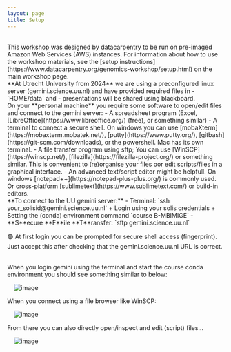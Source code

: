 ```yaml
---
layout: page
title: Setup
---
```


<br>
This workshop was designed by datacarpentry to be run on pre-imaged Amazon Web Services 
(AWS) instances. For information about how to
use the workshop materials, see the 
[setup instructions](https://www.datacarpentry.org/genomics-workshop/setup.html) on the main workshop page.

<br>
**At Utrecht University from 2024** we are using a preconfigured linux server (gemini.science.uu.nl) and have provided required files in 
- `HOME/data` and
- presentations will be shared using blackboard.

<br>
On your **personal machine** you require some software to open/edit files and connect to the gemini server:
- A spreadsheet program (Excel, [LibreOffice](https://www.libreoffice.org/) (free), or something similar)
- A terminal to connect a secure shell. On windows you can use [mobaXterm](https://mobaxterm.mobatek.net/), [putty](https://www.putty.org/), [gitbash](https://git-scm.com/downloads), or the powershell. Mac has its own terminal.
- A file transfer program using sftp; You can use [WinSCP](https://winscp.net/), [filezilla](https://filezilla-project.org/) or something similar. This is convenient to (re)organise your files oor edit scripts/files in a graphical interface.
- An advanced text/script editor might be helpfull. On windows [notepad++](https://notepad-plus-plus.org/) is commonly used. Or cross-platform [sublimetext](https://www.sublimetext.com/) or build-in editors.

<br>
**To connect to the UU gemini server:**
- Terminal: `ssh your_solisid@gemini.science.uu.nl`
  + Login using your solis credentials
  + Setting the (conda) environment command `course B-MBIMIGE`
- **S**ecure **F**ile **T**ransfer: `sftp gemini.science.uu.nl`

🟢 At first login you can be prompted for secure shell access (fingerprint). Just accept this after checking that the gemini.science.uu.nl URL is correct.

<br>
When you login gemini using the terminal and start the course conda environment you should see something similar to below:  

&nbsp;&nbsp;&nbsp; ![image](https://github.com/user-attachments/assets/3335aedc-6f22-4b20-93ce-0351f6c3f400)

When you connect using a file browser like WinSCP:  

&nbsp;&nbsp;&nbsp; ![image](https://github.com/user-attachments/assets/22971006-a5aa-42b2-a409-99c0c672e1c0)

From there you can also directly open/inspect and edit (script) files...  

&nbsp;&nbsp;&nbsp; ![image](https://github.com/user-attachments/assets/5653d067-a6ff-4388-b2b5-03641d41b86b)
